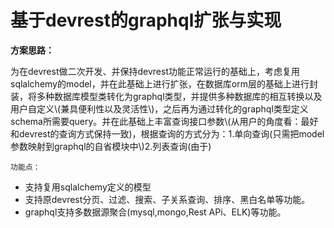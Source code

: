 # 基于devrest的graphql扩张与实现

**方案思路：**

为在devrest做二次开发、并保持devrest功能正常运行的基础上，考虑复用sqlalchemy的model，并在此基础上进行扩张，在数据库orm层的基础上进行封装，将多种数据库模型类转化为graphql类型，并提供多种数据库的相互转换以及用户自定义\\(兼具便利性以及灵活性\\)，之后再为通过转化的graphql类型定义schema所需要query。并在此基础上丰富查询接口参数\\(从用户的角度看：最好和devrest的查询方式保持一致\)，根据查询的方式分为：1.单向查询\(只需把model参数映射到graphql的自省模块中\\)2.列表查询\(由于\)

```
功能点：
```

* 支持复用sqlalchemy定义的模型
* 支持原devrest分页、过滤、搜索、子关系查询、排序、黑白名单等功能。
* graphql支持多数据源聚合\(mysql,mongo,Rest APi、ELK\)等功能。



